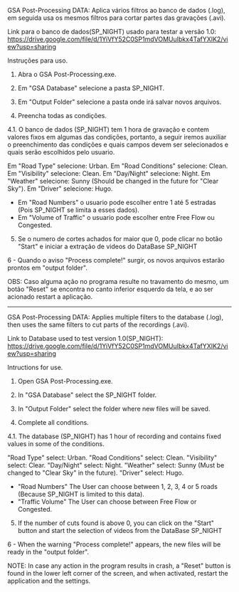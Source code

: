  GSA Post-Processing DATA: Aplica vários filtros ao banco de dados (.log), em seguida usa os mesmos filtros para cortar partes das gravações (.avi).
 
 Link para o banco de dados(SP_NIGHT) usado para testar a versão 1.0:
  https://drive.google.com/file/d/1YiVfY52C0SP1mdVOMUuIbkx4TafYXIK2/view?usp=sharing

Instruções para uso.

1. Abra o GSA Post-Processing.exe.

2. Em "GSA Database" selecione a pasta SP_NIGHT.

3. Em "Output Folder" selecione a pasta onde irá salvar novos arquivos.

4. Preencha todas as condições.
   
4.1. O banco de dados (SP_NIGHT) tem 1 hora de gravação e contem valores fixos em algumas das condições, portanto, a seguir iremos auxiliar o preenchimento das condições e quais campos devem ser selecionados e quais serão escolhidos pelo usuario.
   
 Em "Road Type" selecione:  Urban.
 Em "Road Conditions" selecione:  Clean.
 Em "Visibility" selecione:  Clean.
 Em "Day/Night" selecione:  Night.
 Em "Weather" selecione:  Sunny (Should be changed in the future for "Clear Sky").
 Em "Driver" selecione:  Hugo.

 - Em "Road Numbers" o usuario pode escolher entre 1 até 5 estradas (Pois SP_NIGHT se limita a esses dados).
 - Em "Volume of Traffic" o usuario pode escolher entre Free Flow ou Congested.

5. Se o numero de cortes achados for maior que 0, pode clicar no botão "Start" e iniciar a extração de videos do DataBase SP_NIGHT

6 - Quando o aviso "Process complete!" surgir, os novos arquivos estarão prontos em "output folder".


OBS: Caso alguma ação no programa resulte no travamento do mesmo, um botão "Reset" se encontra no canto inferior esquerdo da tela, e ao ser acionado restart a aplicação.

_______________________________________________________________________________________________________________________________________________________________
 GSA Post-Processing DATA: Applies multiple filters to the database (.log), then uses the same filters to cut parts of the recordings (.avi).
 
 Link to Database used to test version 1.0(SP_NIGHT):
  https://drive.google.com/file/d/1YiVfY52C0SP1mdVOMUuIbkx4TafYXIK2/view?usp=sharing

 Intructions for use.

1. Open GSA Post-Processing.exe.

2. In "GSA Database" select the SP_NIGHT folder.

3. In "Output Folder" select the folder where new files will be saved.

4. Complete all conditions.
   
4.1. The database (SP_NIGHT) has 1 hour of recording and contains fixed values ​​in some of the conditions.
   
  "Road Type" select: Urban.
  "Road Conditions" select: Clean.
  "Visibility" select: Clear.
  "Day/Night" select: Night.
  "Weather" select: Sunny (Must be changed to "Clear Sky" in the future).
  "Driver" select: Hugo.

 - "Road Numbers" The User can choose between 1, 2, 3, 4 or 5 roads (Because SP_NIGHT is limited to this data).
 - "Traffic Volume" The User can choose between Free Flow or Congested.

5. If the number of cuts found is above 0, you can click on the "Start" button and start the selection of videos from the DataBase SP_NIGHT

6 - When the warning "Process complete!" appears, the new files will be ready in the "output folder".

NOTE: In case any action in the program results in crash, a "Reset" button is found in the lower left corner of the screen, and when activated, restart the application and the settings.
